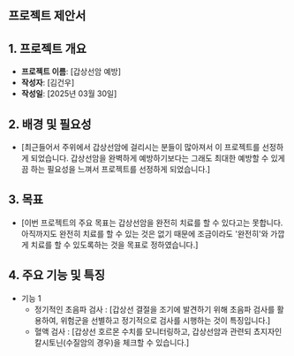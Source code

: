 ## 프로젝트 제안서

## 1. 프로젝트 개요
- **프로젝트 이름**: [갑상선암 예방]
- **작성자**: [김건우]
- **작성일**: [2025년 03월 30일]

## 2. 배경 및 필요성
- [최근들어서 주위에서 갑상선암에 걸리시는 분들이 많아져서 이 프로젝트를 선정하게 되었습니다. 갑상선암을 완벽하게 예방하기보다는 그래도 최대한 예방할 수 있게끔 하는 필요성을 느껴서 프로젝트를 선정하게 되었습니다.]

## 3. 목표
- [이번 프로젝트의 주요 목표는 갑상선암을 완전히 치료를 할 수 있다고는 못합니다. 아직까지도 완전히 치료를 할 수 있는 것은 없기 때문에 조금이라도 '완전히'와 가깝게 치료를 할 수 있도록하는 것을 목표로 정하였습니다.]

## 4. 주요 기능 및 특징
- 기능 1
  - 정기적인 초음파 검사 : [갑상선 결절을 조기에 발견하기 위해 초음파 검사를 활용하여, 위험군을 선별하고 정기적으로 검사를 시행하는 것이 특징입니다.]
  - 혈액 검사 : [갑상선 호르몬 수치를 모니터링하고, 갑상선암과 관련되 쵸지자인 칼시토닌(수질암의 경우)을 체크할 수 있습니다.]
